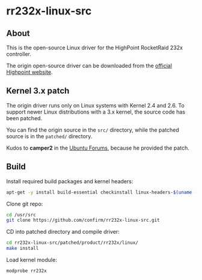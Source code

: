 # rr232x-linux-src

## About

This is the open-source Linux driver for the HighPoint RocketRaid 232x controller.

The origin open-source driver can be downloaded from the [official Highpoint website](http://www.highpoint-tech.com/USA_new/rr2300_download.htm).

## Kernel 3.x patch

The origin driver runs only on Linux systems with Kernel 2.4 and 2.6.
To support newer Linux distributions with a 3.x kernel, the source code has been patched.

You can find the origin source in the `src/` directory, while the patched source is in the `patched/` directory.

Kudos to __camper2__ in the [Ubuntu Forums](http://ubuntuforums.org/showthread.php?t=1899544&page=2&p=12802693#post12802693), because he provided the patch.

## Build

Install required build packages and kernel headers:

```bash
apt-get -y install build-essential checkinstall linux-headers-$(uname -r)
```

Clone git repo:

```bash
cd /usr/src
git clone https://github.com/confirm/rr232x-linux-src.git
```

CD into patched directory and compile driver:

```bash
cd rr232x-linux-src/patched/product/rr232x/linux/
make install
```

Load kernel module:

```bash
modprobe rr232x
```
